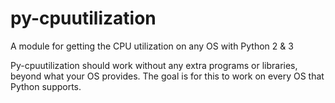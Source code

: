 py-cpuutilization
=================

A module for getting the CPU utilization on any OS with Python 2 & 3

Py-cpuutilization should work without any extra programs or libraries, beyond 
what your OS provides. The goal is for this to work on every OS that Python 
supports.

